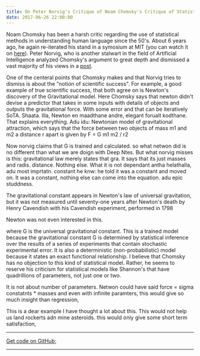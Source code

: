 ```yaml
---
title: On Peter Norvig's Critique of Noam Chomsky's Critique of Statistical Methods
date: 2017-06-26 22:00:00
---
```


Noam Chomsky has been a harsh critic regarding the use of statistical methods in understanding human language since the 50's. About 6 years ago, he again re-iterated his stand in a symosium at MIT (you can watch it on <a href="https://www.youtube.com/watch?v=92GOS1VIGxY">here</a>). Peter Norvig, who is another stalwart in the field of Artificial Intelligence analyzed Chomsky's argument to great depth and dismissed a vast majority of his views in a <a href="http://norvig.com/chomsky.html">post</a>.

One of the centeral points that Chomsky makes and that Norvig tries to dismiss is about the "notion of scientific success". For example, a good example of true scientific success, that both agree on  is Newton's discovery of the Gravitational model. Here Chomsky says that newton didn't devise a predictor that takes in some inputs with details of objects and outputs the gravitational force. With some error and that can be iteratively SoTA. Shaata. Illa, Newton en maadthane andre, elegant forualt kodthane. That explains everything. Adu idu:
Newtonian model of gravitational attraction, which says that the force between two objects of mass m1 and m2 a distance r apart is given by
F = G m1 m2 / r2

Now norvig claims that G is trained and calculated. so what netwon did is no different than what we are doign with Deep Ntes. But what norvig misses is this: gravitational law merely states that gra. It says that its just masses and radis. distance. Nothing else. What it is not dependant antha helathalla, adu most imprtatn. constant he knw: he told it was a constant and moved on. It was a constant, nothing else can come into the equation. adu epic studdness.

The gravitational constant appears in Newton's law of universal gravitation, but it was not measured until seventy-one years after Newton's death by Henry Cavendish with his Cavendish experiment, performed in 1798 

Newton was not even interested in this. 

where G is the universal gravitational constant. This is a trained model because the gravitational constant G is determined by statistical inference over the results of a series of experiments that contain stochastic experimental error. It is also a deterministic (non-probabilistic) model because it states an exact functional relationship. I believe that Chomsky has no objection to this kind of statistical model. Rather, he seems to reserve his criticism for statistical models like Shannon's that have quadrillions of parameters, not just one or two.

It is not about number of parameters. Netwon could have said force = sigma constatnts * masses and even with infinite paramters, this would give so much insight than regression,

This is a dear example I have thought a lot about this. This would not help us land rockerts adn mine asteroids. this would only give some short term satisfaction,

---

<a href="https://github.com/pranv" class="pa3 tc ba br2 db">Get code on GitHub;</a>

---
